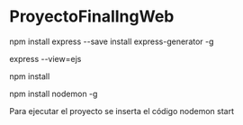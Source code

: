 # ProyectoFinalIngWeb
npm install  express --save
install express-generator -g

express --view=ejs

npm install

npm install nodemon -g


Para ejecutar el proyecto se inserta el código nodemon start

